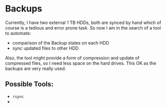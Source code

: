 # Backups

Currently, I have two external 1 TB HDDs, both are synced by hand which of course is a tedious and error prone task. So now I am in the search of a tool to automate:
- comparison of the Backup states on each HDD
- sync updated files to other HDD

Also, the tool might provide a form of compression and update of compressed files, so I need less space on the hard drives. This OK as the backups are very really used.

## Possible Tools:
- `rsync`
- 